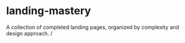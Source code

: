 # landing-mastery
 A collection of completed landing pages, organized by complexity 
 and design approach.
/
